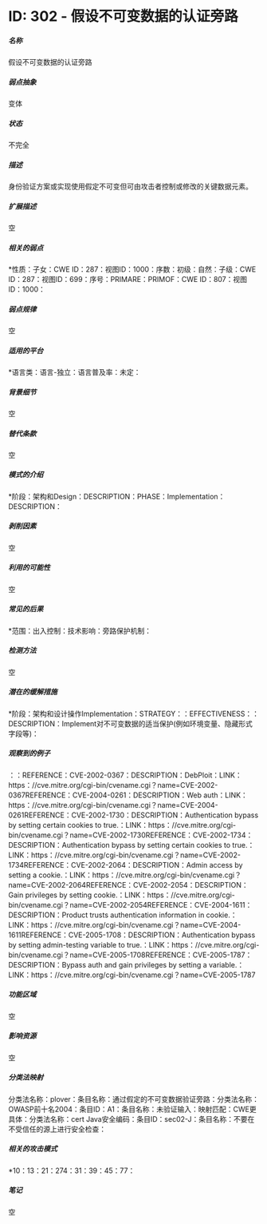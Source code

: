 # ID: 302 - 假设不可变数据的认证旁路
<h5>名称</h5>假设不可变数据的认证旁路
<h5>弱点抽象</h5>变体
<h5>状态</h5>不完全
<h5>描述</h5>身份验证方案或实现使用假定不可变但可由攻击者控制或修改的关键数据元素。
<h5>扩展描述</h5>空
<h5>相关的弱点</h5>*性质：子女：CWE ID：287：视图ID：1000：序数：初级：自然：子级：CWE ID：287：视图ID：699：序号：PRIMARE：PRIMOF：CWE ID：807：视图ID：1000：
<h5>弱点规律</h5>空
<h5>适用的平台</h5>*语言类：语言-独立：语言普及率：未定：
<h5>背景细节</h5>空
<h5>替代条款</h5>空
<h5>模式的介绍</h5>*阶段：架构和Design：DESCRIPTION：PHASE：Implementation：DESCRIPTION：
<h5>剥削因素</h5>空
<h5>利用的可能性</h5>空
<h5>常见的后果</h5>*范围：出入控制：技术影响：旁路保护机制：
<h5>检测方法</h5>空
<h5>潜在的缓解措施</h5>*阶段：架构和设计操作Implementation：STRATEGY：：EFFECTIVENESS：：DESCRIPTION：Implement对不可变数据的适当保护(例如环境变量、隐藏形式字段等)：
<h5>观察到的例子</h5>：：REFERENCE：CVE-2002-0367：DESCRIPTION：DebPloit：LINK：https：//cve.mitre.org/cgi-bin/cvename.cgi？name=CVE-2002-0367REFERENCE：CVE-2004-0261：DESCRIPTION：Web auth：LINK：https：//cve.mitre.org/cgi-bin/cvename.cgi？name=CVE-2004-0261REFERENCE：CVE-2002-1730：DESCRIPTION：Authentication bypass by setting certain cookies to true.：LINK：https：//cve.mitre.org/cgi-bin/cvename.cgi？name=CVE-2002-1730REFERENCE：CVE-2002-1734：DESCRIPTION：Authentication bypass by setting certain cookies to true.：LINK：https：//cve.mitre.org/cgi-bin/cvename.cgi？name=CVE-2002-1734REFERENCE：CVE-2002-2064：DESCRIPTION：Admin access by setting a cookie.：LINK：https：//cve.mitre.org/cgi-bin/cvename.cgi？name=CVE-2002-2064REFERENCE：CVE-2002-2054：DESCRIPTION：Gain privileges by setting cookie.：LINK：https：//cve.mitre.org/cgi-bin/cvename.cgi？name=CVE-2002-2054REFERENCE：CVE-2004-1611：DESCRIPTION：Product trusts authentication information in cookie.：LINK：https：//cve.mitre.org/cgi-bin/cvename.cgi？name=CVE-2004-1611REFERENCE：CVE-2005-1708：DESCRIPTION：Authentication bypass by setting admin-testing variable to true.：LINK：https：//cve.mitre.org/cgi-bin/cvename.cgi？name=CVE-2005-1708REFERENCE：CVE-2005-1787：DESCRIPTION：Bypass auth and gain privileges by setting a variable.：LINK：https：//cve.mitre.org/cgi-bin/cvename.cgi？name=CVE-2005-1787
<h5>功能区域</h5>空
<h5>影响资源</h5>空
<h5>分类法映射</h5>分类法名称：plover：条目名称：通过假定的不可变数据验证旁路：分类法名称：OWASP前十名2004：条目ID：A1：条目名称：未验证输入：映射匹配：CWE更具体：分类法名称：cert Java安全编码：条目ID：sec02-J：条目名称：不要在不受信任的源上进行安全检查：
<h5>相关的攻击模式</h5>*10：13：21：274：31：39：45：77：
<h5>笔记</h5>空

